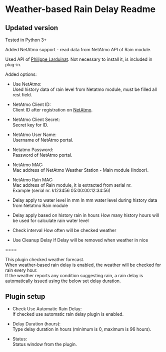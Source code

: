 Weather-based Rain Delay Readme
====
Updated version
-----------
Tested in Python 3+

Added NetAtmo support - read data from NetAtmo API of Rain module.  

Used API of [Philippe Larduinat](https://github.com/philippelt/netatmo-api-python). Not necessary to install it, is included in plug-in.  

Added options:

* Use NetAtmo:  
  Used history data of rain level from Netatmo module, must be filled all rest field.  

* NetAtmo Client ID:  
  Client ID after registration on [NetAtmo](https://dev.netatmo.com).  

* NetAtmo Client Secret:  
  Secret key for ID.  

* NetAtmo User Name:  
  Username of NetAtmo portal.  

* Netatmo Password:  
  Password of NetAtmo portal.  

* NetAtmo MAC:  
  Mac address of NetAtmo Weather Station - Main module (Indoor).  

* NetAtmo Rain MAC:  
  Mac address of Rain module, it is extracted from serial nr.  
  Example (serial nr. k123456 05:00:00:12:34:56)  

* Delay apply to water level in mm
  In mm water level during history data from Netatmo Rain module

* Delay apply based on history rain in hours
  How many history hours will be used for calculate rain water level
  
* Check interval
  How often will be checked weather
  
* Use Cleanup Delay
  If Delay will be removed when weather in nice

====

This plugin checked weather forecast.  
When weather-based rain delay is enabled, the weather will be checked for rain every hour.  
If the weather reports any condition suggesting rain, a rain delay is automatically issued using the below set delay duration.

Plugin setup
-----------

* Check Use Automatic Rain Delay:  
  If checked use automatic rain delay plugin is enabled.  
   
* Delay Duration (hours):  
  Type  delay duration in hours (minimum is 0, maximum is 96 hours).

* Status:  
  Status window from the plugin.  

